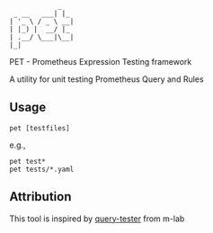 ```
            _
 _ __   ___| |_
| '_ \ / _ \ __|
| |_) |  __/ |_
| .__/ \___|\__|
|_|
```

PET - Prometheus Expression Testing framework

A utility for unit testing Prometheus Query and Rules

Usage
-----

    pet [testfiles]

e.g.,

    pet test*
    pet tests/*.yaml

Attribution
-----------

This tool is inspired by [query-tester](https://github.com/m-lab/prometheus-support/tree/master/cmd/query_tester) from m-lab
